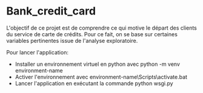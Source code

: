 # Bank_credit_card

L'objectif de ce projet est de comprendre ce qui motive le départ des clients du service de carte de crédits. 
Pour ce fait, on se base sur certaines variables pertinentes issue de l'analyse exploratoire.

Pour lancer l'application:

  * Installer un environnement virtuel en python avec 
    python -m venv environment-name
  * Activer l'environnement avec environment-name\Scripts\activate.bat
  * Lancer l'application en exécutant la commande
    python wsgi.py
 
 
